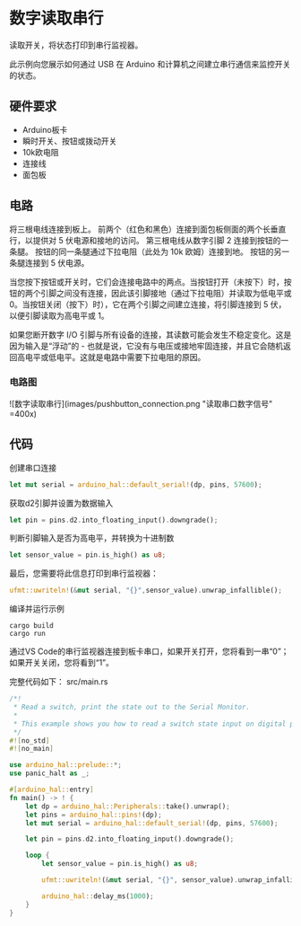 # 数字读取串行
读取开关，将状态打印到串行监视器。

此示例向您展示如何通过 USB 在 Arduino 和计算机之间建立串行通信来监控开关的状态。

## 硬件要求
- Arduino板卡
- 瞬时开关、按钮或拨动开关
- 10k欧电阻
- 连接线
- 面包板

## 电路
将三根电线连接到板上。 前两个（红色和黑色）连接到面包板侧面的两个长垂直行，以提供对 5 伏电源和接地的访问。 第三根电线从数字引脚 2 连接到按钮的一条腿。 按钮的同一条腿通过下拉电阻（此处为 10k 欧姆）连接到地。 按钮的另一条腿连接到 5 伏电源。

当您按下按钮或开关时，它们会连接电路中的两点。当按钮打开（未按下）时，按钮的两个引脚之间没有连接，因此该引脚接地（通过下拉电阻）并读取为低电平或 0。当按钮关闭（按下）时），它在两个引脚之间建立连接，将引脚连接到 5 伏，以便引脚读取为高电平或 1。

如果您断开数字 I/O 引脚与所有设备的连接，其读数可能会发生不稳定变化。这是因为输入是“浮动”的 - 也就是说，它没有与电压或接地牢固连接，并且它会随机返回高电平或低电平。这就是电路中需要下拉电阻的原因。

### 电路图
![数字读取串行](images/pushbutton_connection.png "读取串口数字信号" =400x)

## 代码
创建串口连接
```rust
let mut serial = arduino_hal::default_serial!(dp, pins, 57600);
```
获取d2引脚并设置为数据输入
```rust
let pin = pins.d2.into_floating_input().downgrade();
```
判断引脚输入是否为高电平，并转换为十进制数
```rust
let sensor_value = pin.is_high() as u8;
```
最后，您需要将此信息打印到串行监视器：
```rust
ufmt::uwriteln!(&mut serial, "{}",sensor_value).unwrap_infallible();
```
编译并运行示例
```shell
cargo build
cargo run
```
通过VS Code的串行监视器连接到板卡串口，如果开关打开，您将看到一串“0”；如果开关关闭，您将看到“1”。

完整代码如下：
src/main.rs
```rust
/*!
 * Read a switch, print the state out to the Serial Monitor.
 *
 * This example shows you how to read a switch state input on digital pin 2.
 */
#![no_std]
#![no_main]

use arduino_hal::prelude::*;
use panic_halt as _;

#[arduino_hal::entry]
fn main() -> ! {
    let dp = arduino_hal::Peripherals::take().unwrap();
    let pins = arduino_hal::pins!(dp);
    let mut serial = arduino_hal::default_serial!(dp, pins, 57600);

    let pin = pins.d2.into_floating_input().downgrade();

    loop {
        let sensor_value = pin.is_high() as u8;

        ufmt::uwriteln!(&mut serial, "{}", sensor_value).unwrap_infallible();

        arduino_hal::delay_ms(1000);
    }
}
```